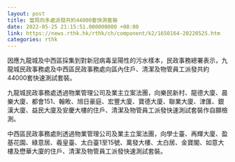 ```yaml
---
layout: post
title: 當局向多處派發共約44000套快測套裝
date: 2022-05-25 21:15:51.000000000 +08:00
link: https://news.rthk.hk/rthk/ch/component/k2/1650164-20220525.htm
categories: rthk
---
```


因應九龍城及中西區採集到對新冠病毒呈陽性的污水樣本，民政事務總署表示，九龍城民政事務處及中西區民政事務處向區內住戶、清潔及物管員工派發共約44000套快速測試套裝。

九龍城民政事務處透過物業管理公司及業主立案法團，向樂民新村、龍德大廈、晨樂大廈、都會151、翰畋、旭日豪庭、宏豐大廈、寶德大廈、聯業大廈、津匯、銀漢大廈、益民大廈及安慶大樓的住戶、清潔及物管員工派發快速測試套裝作自願檢測。

中西區民政事務處則透過物業管理公司及業主立案法團，向學士臺、再輝大廈、盈基花園、綠意居、羲皇臺、太白臺1至15號、萬發大樓、太白居、金寶閣、如意大樓及懋華大廈的住戶、清潔及物管員工派發快速測試套裝。
